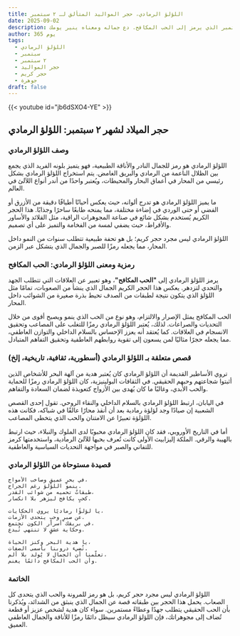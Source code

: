 ```yaml
---
title: اللؤلؤ الرمادي، حجر المواليد المتألق لـ ٢ سبتمبر
date: 2025-09-02
description: اشعر بأهمية اللؤلؤ الرمادي، حجر المواليد لـ ٢ سبتمبر الذي يرمز إلى الحب المكافح. دع جماله ومعناه ينير يومك.
author: 365 يوم
tags:
  - اللؤلؤ الرمادي
  - سبتمبر
  - ٢ سبتمبر
  - حجر المواليد
  - حجر كريم
  - جوهرة
draft: false
---
```


{{< youtube id="jb6dSXO4-YE" >}}

## حجر الميلاد لشهر ٢ سبتمبر: اللؤلؤ الرمادي

### وصف اللؤلؤ الرمادي

اللؤلؤ الرمادي هو رمز للجمال النادر والأناقة الطبيعية، فهو يتميز بلونه الفريد الذي يجمع بين الظلال الناعمة من الرمادي والبريق الغامض. يتم استخراج اللؤلؤ الرمادي بشكل رئيسي من المحار في أعماق البحار والمحيطات، ويُعتبر واحدًا من أندر أنواع اللآلئ في العالم.

ما يميز اللؤلؤ الرمادي هو تدرج ألوانه، حيث يعكس أحيانًا أطيافًا دقيقة من الأزرق أو الفضي أو حتى الوردي في إضاءة مختلفة، مما يمنحه طابعًا ساحرًا وجذابًا. هذا الحجر الكريم يُستخدم بشكل شائع في صناعة المجوهرات الراقية، مثل القلائد والأساور والأقراط، حيث يضفي لمسة من الفخامة والتميز على أي تصميم.

اللؤلؤ الرمادي ليس مجرد حجر كريم؛ بل هو تحفة طبيعية تتطلب سنوات من النمو داخل المحار، مما يجعله رمزًا للصبر والجمال الذي يتشكل عبر الزمن.

### رمزية ومعنى اللؤلؤ الرمادي: الحب المكافح

يرمز اللؤلؤ الرمادي إلى **"الحب المكافح"**، وهو تعبير عن العلاقات التي تتطلب الجهد والتحدي لتزدهر. يعكس هذا الحجر الكريم الجمال الذي ينشأ من الصعوبات، تمامًا مثل اللؤلؤ الذي يتكون نتيجة لطبقات من الصدف تحيط بذرة صغيرة من الشوائب داخل المحار.

الحب المكافح يمثل الإصرار والالتزام، وهو نوع من الحب الذي ينمو ويصبح أقوى من خلال التحديات والصراعات. لذلك، يُعتبر اللؤلؤ الرمادي رمزًا للتغلب على المصاعب وتحقيق الانسجام في العلاقات. كما يُعتقد أنه يعزز الإحساس بالسلام الداخلي والتوازن العاطفي، مما يجعله حجرًا مثاليًا لمن يسعون إلى تقوية روابطهم العاطفية وتحقيق التفاهم المتبادل.

### قصص متعلقة بـ اللؤلؤ الرمادي (أسطورية، ثقافية، تاريخية، إلخ)

تروي الأساطير القديمة أن اللؤلؤ الرمادي كان يُعتبر هدية من آلهة البحر للأشخاص الذين أثبتوا شجاعتهم وحبهم الحقيقي. في الثقافات البولينيزية، كان اللؤلؤ الرمادي رمزًا للحماية والحب الأبدي، وغالبًا ما كان يُهدى بين الأزواج كتعويذة لضمان السعادة والتفاهم.

في اليابان، ارتبط اللؤلؤ الرمادي بالسلام الداخلي والنقاء الروحي. تقول إحدى القصص الشعبية إن صيادًا وجد لؤلؤة رمادية بعد أن أنقذ محارًا عالقًا في شباكه، فكانت هذه اللؤلؤة تعبيرًا عن الامتنان والحب الذي يتخطى المصاعب.

أما في التاريخ الأوروبي، فقد كان اللؤلؤ الرمادي محبوبًا لدى الملوك والنبلاء، حيث ارتبط بالهيبة والرقي. الملكة إليزابيث الأولى كانت تُعرف بحبها للآلئ الرمادية، واستخدمتها كرمز للتفاني والصبر في مواجهة التحديات السياسية والعاطفية.

### قصيدة مستوحاة من اللؤلؤ الرمادي

```
في بحرٍ عميقٍ وصاخب الأمواج،  
ينمو اللؤلؤ رغم الجراح.  
طبقاتٌ تحميه من شوائب القدر،  
كحبٍ يكافح ليزهر بلا انكسار.

يا لؤلؤًا رماديًا يروي الحكايات،  
عن صبرٍ وحبٍ يتحدى الأزمات.  
في بريقك أسرار الكون تجتمع،  
وحكاية عشقٍ لا تنتهي تُبدع.

يا هدية البحر وكنز الحياة،  
تُضيء دروبنا بأسمى الصفات.  
تعلّمنا أن الجمال لا يُولد بلا ألم،  
وأن الحب المكافح دائمًا يغنم.
```

### الخاتمة

اللؤلؤ الرمادي ليس مجرد حجر كريم، بل هو رمز للمرونة والحب الذي يتحدى كل الصعاب. يحمل هذا الحجر بين طبقاته قصة عن الجمال الذي ينبثق من الشدائد، ويُذكرنا بأن الحب الحقيقي يتطلب جهدًا وعطاءً مستمرين. سواء كان هدية لشخص عزيز أو قطعة تُضاف إلى مجوهراتك، فإن اللؤلؤ الرمادي سيظل دائمًا رمزًا للأناقة والجمال العاطفي العميق.